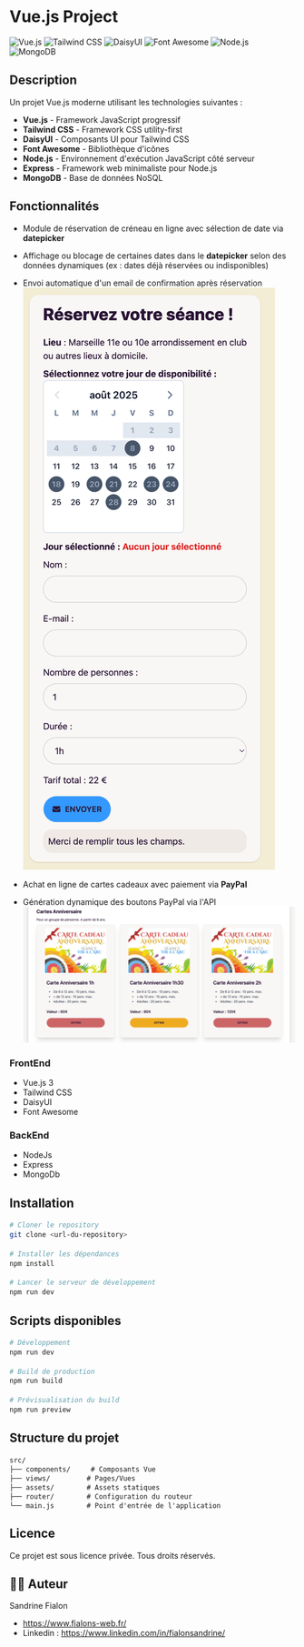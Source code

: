 # Vue.js Project

![Vue.js](https://img.shields.io/badge/Vue.js-4FC08D?style=for-the-badge&logo=vue.js&logoColor=white)
![Tailwind CSS](https://img.shields.io/badge/Tailwind_CSS-38B2AC?style=for-the-badge&logo=tailwind-css&logoColor=white)
![DaisyUI](https://img.shields.io/badge/daisyUI-5A0EF8?style=for-the-badge&logo=daisyui&logoColor=white)
![Font Awesome](https://img.shields.io/badge/Font_Awesome-339AF0?style=for-the-badge&logo=fontawesome&logoColor=white)
![Node.js](https://img.shields.io/badge/Node.js-339933?style=for-the-badge&logo=node.js&logoColor=white)
![MongoDB](https://img.shields.io/badge/MongoDB-47A248?style=for-the-badge&logo=mongodb&logoColor=white)

## Description

Un projet Vue.js moderne utilisant les technologies suivantes :

- **Vue.js** - Framework JavaScript progressif
- **Tailwind CSS** - Framework CSS utility-first
- **DaisyUI** - Composants UI pour Tailwind CSS
- **Font Awesome** - Bibliothèque d'icônes
- **Node.js** - Environnement d'exécution JavaScript côté serveur
- **Express** - Framework web minimaliste pour Node.js
- **MongoDB** - Base de données NoSQL

## Fonctionnalités

- Module de réservation de créneau en ligne avec sélection de date via **datepicker**
- Affichage ou blocage de certaines dates dans le **datepicker** selon des données dynamiques (ex : dates déjà réservées ou indisponibles)
- Envoi automatique d'un email de confirmation après réservation
  ![Module de réservation](screenshots/reservation.png)

- Achat en ligne de cartes cadeaux avec paiement via **PayPal**
- Génération dynamique des boutons PayPal via l'API
  ![Achat de cartes cadeaux](screenshots/cartes-cadeaux.png)

### FrontEnd

- Vue.js 3
- Tailwind CSS
- DaisyUI
- Font Awesome

### BackEnd

- NodeJs
- Express
- MongoDb

## Installation

```bash
# Cloner le repository
git clone <url-du-repository>

# Installer les dépendances
npm install

# Lancer le serveur de développement
npm run dev
```

## Scripts disponibles

```bash
# Développement
npm run dev

# Build de production
npm run build

# Prévisualisation du build
npm run preview
```

## Structure du projet

```
src/
├── components/     # Composants Vue
├── views/         # Pages/Vues
├── assets/        # Assets statiques
├── router/        # Configuration du routeur
└── main.js        # Point d'entrée de l'application
```

## Licence

Ce projet est sous licence privée. Tous droits réservés.

## 👨‍💻 Auteur

Sandrine Fialon

- https://www.fialons-web.fr/
- Linkedin : https://www.linkedin.com/in/fialonsandrine/
